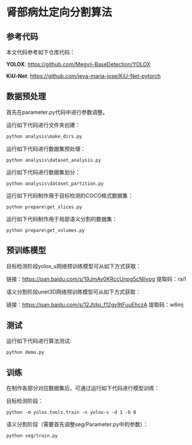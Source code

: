 # 肾部病灶定向分割算法
## 参考代码
本文代码参考如下仓库代码：

**YOLOX**: https://github.com/Megvii-BaseDetection/YOLOX

**KiU-Net**: https://github.com/jeya-maria-jose/KiU-Net-pytorch



## 数据预处理

首先在parameter.py代码中进行参数调整。



运行如下代码进行文件夹创建：

```python
python analysis\make_dirs.py
```



运行如下代码进行数据集预处理：

```
python analysis\dataset_analysis.py
```



运行如下代码进行数据集划分：

```
python analysis\dataset_partition.py
```



运行如下代码制作用于目标检测的COCO格式数据集：

```
python prepare\get_slices.py
```



运行如下代码制作用于局部语义分割的数据集：

```
python prepare\get_volumes.py
```



## 预训练模型

目标检测阶段yolox_s网络预训练模型可从如下方式获取：

链接：https://pan.baidu.com/s/19JmAy0KRccUnpg5cNlivpg 
提取码：rai1



语义分割阶段unet3D网络预训练模型可从如下方式获取：

链接：https://pan.baidu.com/s/12Jtdsi_f12gy9tFuuEhczA 
提取码：w6mj



## 测试

运行如下代码进行算法测试:

```
python demo.py
```



## 训练

在制作各部分对应数据集后，可通过运行如下代码进行模型训练：

目标检测阶段：

```
python -m yolox.tools.train -n yolox-s -d 1 -b 8
```

语义分割阶段（需要首先调整seg/Parameter.py中的参数）：

```
python seg/train.py
```

